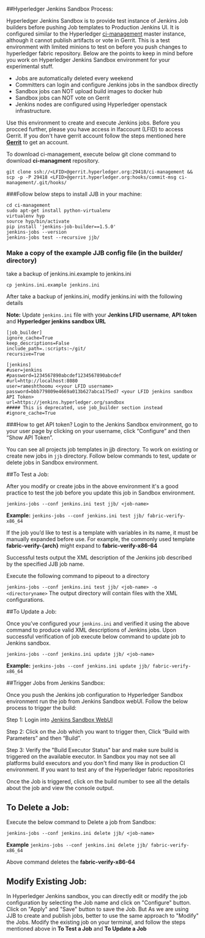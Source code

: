 ##Hyperledger Jenkins Sandbox Process:

Hyperledger Jenkins Sandbox is to provide test instance of Jenkins Job builders before pushing Job templates to Production Jenkins UI. It is configured similar to the Hyperledger [ci-management](https://gerrit.hyperledger.org/r/gitweb?p=ci-management.git;a=tree;h=refs/heads/master;hb=refs/heads/master) master instance, although it cannot publish artifacts or vote in Gerrit. This is a test environment with limited minions to test on before you push changes to hyperledger fabric repository. Below are the points to keep in mind before you work on Hyperledger Jenkins Sandbox environment for your experimental stuff.

- Jobs are automatically deleted every weekend
- Committers can login and configure Jenkins jobs in the sandbox directly
- Sandbox jobs can NOT upload build images to docker hub 
- Sandbox jobs can NOT vote on Gerrit
- Jenkins nodes are configured using Hyperledger openstack infrastructure.

Use this environment to create and execute Jenkins jobs. Before you procced further, please you have access in lfaccount (LFID) to access Gerrit. If you don't have gerrit account follow the steps mentioned here [**Gerrit**](http://hyperledger-fabric.readthedocs.io/en/latest/Gerrit/lf-account/) to get an account.

To download ci-management, execute below git clone command to download **ci-managment** repository.

`git clone ssh://<LFID>@gerrit.hyperledger.org:29418/ci-management && scp -p -P 29418 <LFID>@gerrit.hyperledger.org:hooks/commit-msg ci-management/.git/hooks/`

###Follow below steps to install JJB in your machine:

```
cd ci-management
sudo apt-get install python-virtualenv
virtualenv hyp
source hyp/bin/activate
pip install 'jenkins-job-builder==1.5.0'
jenkins-jobs --version
jenkins-jobs test --recursive jjb/
```
### Make a copy of the example JJB config file (in the builder/ directory)

take a backup of jenkins.ini.example to jenkins.ini

`cp jenkins.ini.example jenkins.ini`

After take a backup of jenkins.ini, modify jenkins.ini with the following details

**Note:** Update `jenkins.ini` file with your **Jenkins LFID username**, **API token** and **Hyperledger jenkins sandbox URL**

```
[job_builder]
ignore_cache=True
keep_descriptions=False
include_path=.:scripts:~/git/
recursive=True

[jenkins]
#user=jenkins
#password=1234567890abcdef1234567890abcdef
#url=http://localhost:8080
user=rameshthoomu <<your LFID username>
password=bbb779809e4669a013b627abca175ed7 <your LFID jenkins sandbox API Token>
url=https://jenkins.hyperledger.org/sandbox 
##### This is deprecated, use job_builder section instead
#ignore_cache=True
```
###How to get API token?
Login to the Jenkins Sandbox environment, go to your user page by clicking on your username, click “Configure” and then “Show API Token”.

You can see all projects job templates in jjb directory. To work on existing or create new jobs in `jjb` directory. Follow below commands to test, update or delete jobs in Sandbox environment.

##To Test a Job: 

After you modify or create jobs in the above environment it's a good practice to test the job before you update this job in Sandbox environment. 

`jenkins-jobs --conf jenkins.ini test jjb/ <job-name>`

**Example:** `jenkins-jobs --conf jenkins.ini test jjb/ fabric-verify-x86_64`

If the job you’d like to test is a template with variables in its name, it must be manually expanded before use. For example, the commonly used template **fabric-verify-{arch}** might expand to **fabric-verify-x86-64**

Successful tests output the XML description of the Jenkins job described by the specified JJB job name.

Execute the following command to pipeout to a directory

`jenkins-jobs --conf jenkins.ini test jjb/ <job-name> -o <directoryname>` The output directory will contain files with the XML configurations.

##To Update a Job:

Once you’ve configured your `jenkins.ini` and verified it using the above command to produce valid XML descriptions of Jenkins jobs. Upon successful verification of job execute below command to update job to Jenkins sandbox.

`jenkins-jobs --conf jenkins.ini update jjb/ <job-name>`

**Example:** `jenkins-jobs --conf jenkins.ini update jjb/ fabric-verify-x86_64`

##Trigger Jobs from Jenkins Sandbox:

Once you push the Jenkins job configuration to Hyperledger Sandbox environment run the job from Jenkins Sandbox webUI. Follow the below process to trigger the build:

Step 1: Login into [Jenkins Sandbox WebUI](https://jenkins.hyperledger.org/sandbox/)

Step 2: Click on the Job which you want to trigger then, Click “Build with Parameters” and then “Build”.

Step 3: Verify the "Build Executor Status" bar and make sure build is triggered on the available executor. In Sandbox you may not see all platforms build executors and you don't find many like in production CI environment. If you want to test any of the Hyperledger fabric repositories

Once the Job is triggered, click on the build number to see all the details about the job and view the console output.

## To Delete a Job:

Execute the below command to Delete a job from Sandbox:

`jenkins-jobs --conf jenkins.ini delete jjb/ <job-name>`

**Example** `jenkins-jobs --conf jenkins.ini delete jjb/ fabric-verify-x86_64`

Above command deletes the **fabric-verify-x86-64**

## Modify Existing Job:

In Hyperledger Jenkins sandbox, you can directly edit or modify the job configuration by selecting the Job name and click on "Configure" button. Click on "Apply" and "Save" button to save the Job. But As we are using JJB to create and publish jobs, better to use the same approach to "Modify" the Jobs. Modify the existing job on your terminal, and follow the steps mentioned above in **To Test a Job** and **To Update a Job**
